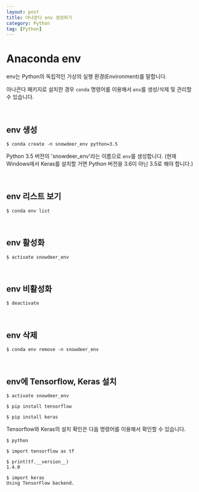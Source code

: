 ```yaml
---
layout: post
title: 아나콘다 env 생성하기
category: Python
tag: [Python]
---
```

# Anaconda env

env는 Python의 독립적인 가상의 실행 환경(Environment)를 말합니다.

아나콘다 패키지로 설치한 경우 `conda` 명령어를 이용해서 `env`를 생성/삭제 및 관리할 수 있습니다.

<br>

## env 생성

~~~
$ conda create -n snowdeer_env python=3.5
~~~

Python 3.5 버전의 'snowdeer_env'라는 이름으로 `env`를 생성합니다. (현재 Windows에서 Keras를 설치할 거면 Python 버전을 3.6이 아닌 3.5로 해야 합니다.)

<br>

## env 리스트 보기

~~~
$ conda env list
~~~

<br>

## env 활성화

~~~
$ activate snowdeer_env
~~~

<br>

## env 비활성화

~~~
$ deactivate
~~~

<br>

## env 삭제

~~~
$ conda env remove -n snowdeer_env
~~~

<br>

## env에 Tensorflow, Keras 설치

~~~
$ activate snowdeer_env

$ pip install tensorflow

$ pip install keras
~~~

Tensorflow와 Keras의 설치 확인은 다음 명령어를 이용해서 확인할 수 있습니다.

~~~
$ python

$ import tensorflow as tf

$ print(tf.__version__)
1.4.0

$ import keras
Using TensorFlow backend.
~~~